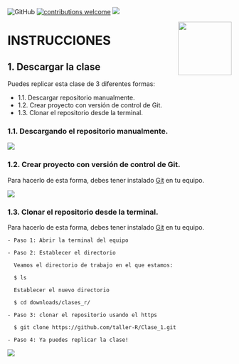 ![GitHub](https://img.shields.io/github/license/taller-R/clase_1) [![contributions welcome](https://img.shields.io/badge/contributions-welcome-brightgreen.svg?style=flat)](https://github.com/taller-R/clase_1/issues) ![](https://img.shields.io/github/followers/taller-R?style=social)

<img src="https://avatars0.githubusercontent.com/u/69440432?s=400&u=96b3e58c713578b563d5c3d3c259f34965ac8e33&v=4" align="right" width=120 height=120 alt="" />

# INSTRUCCIONES

## 1. Descargar la clase

Puedes replicar esta clase de 3 diferentes formas:

- 1.1. Descargar repositorio manualmente.
- 1.2. Crear proyecto con versión de control de Git.
- 1.3. Clonar el repositorio desde la terminal.

### 1.1. Descargando el repositorio manualmente. 

![](help/pics/download.gif) 

### 1.2. Crear proyecto con versión de control de Git.

Para hacerlo de esta forma, debes tener instalado [Git](https://git-scm.com/downloads) en tu equipo.

![](help/pics/crear_proyecto.gif) 

### 1.3. Clonar el repositorio desde la terminal.

Para hacerlo de esta forma, debes tener instalado [Git](https://git-scm.com/downloads) en tu equipo.

```
- Paso 1: Abrir la terminal del equipo

- Paso 2: Establecer el directorio 
  
  Veamos el directorio de trabajo en el que estamos: 
  
  $ ls  
  
  Establecer el nuevo directorio
  
  $ cd downloads/clases_r/ 

- Paso 3: clonar el repositorio usando el https

  $ git clone https://github.com/taller-R/Clase_1.git

- Paso 4: Ya puedes replicar la clase!
```

![](help/pics/terminal.gif)


